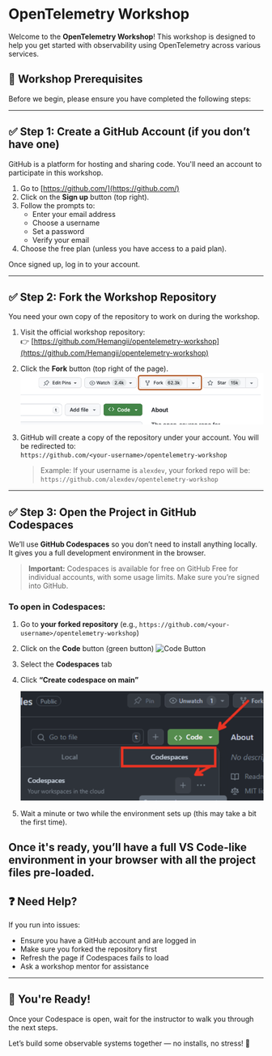 # OpenTelemetry Workshop

Welcome to the **OpenTelemetry Workshop**! This workshop is designed to help you get started with observability using OpenTelemetry across various services.

## 🚀 Workshop Prerequisites

Before we begin, please ensure you have completed the following steps:

---

## ✅ Step 1: Create a GitHub Account (if you don’t have one)

GitHub is a platform for hosting and sharing code. You'll need an account to participate in this workshop.

1. Go to [https://github.com/](https://github.com/)
2. Click on the **Sign up** button (top right).
3. Follow the prompts to:
   - Enter your email address
   - Choose a username
   - Set a password
   - Verify your email
4. Choose the free plan (unless you have access to a paid plan).

Once signed up, log in to your account.

---

## ✅ Step 2: Fork the Workshop Repository

You need your own copy of the repository to work on during the workshop.

1. Visit the official workshop repository:  
   👉 [https://github.com/Hemangii/opentelemetry-workshop](https://github.com/Hemangii/opentelemetry-workshop)

2. Click the **Fork** button (top right of the page).  
   ![Fork Button](./images/fork.png)

3. GitHub will create a copy of the repository under your account. You will be redirected to:  
   `https://github.com/<your-username>/opentelemetry-workshop`

   > Example: If your username is `alexdev`, your forked repo will be:  
   > `https://github.com/alexdev/opentelemetry-workshop`

---

## ✅ Step 3: Open the Project in GitHub Codespaces

We’ll use **GitHub Codespaces** so you don’t need to install anything locally. It gives you a full development environment in the browser.

> **Important:** Codespaces is available for free on GitHub Free for individual accounts, with some usage limits. Make sure you’re signed into GitHub.

### To open in Codespaces:

1. Go to **your forked repository** (e.g., `https://github.com/<your-username>/opentelemetry-workshop`)
2. Click on the **Code** button (green button)
![Code Button](./images/code.jpg)  

3. Select the **Codespaces** tab
4. Click **“Create codespace on main”**

   ![Create Codespace](./images/codespaces.png)

5. Wait a minute or two while the environment sets up (this may take a bit the first time).

Once it's ready, you’ll have a full VS Code-like environment in your browser with all the project files pre-loaded.
---


## ❓ Need Help?

If you run into issues:

- Ensure you have a GitHub account and are logged in
- Make sure you forked the repository first
- Refresh the page if Codespaces fails to load
- Ask a workshop mentor for assistance

---

## 🎯 You're Ready!

Once your Codespace is open, wait for the instructor to walk you through the next steps.

Let’s build some observable systems together — no installs, no stress! 🚀